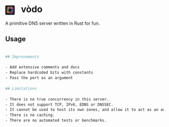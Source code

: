 # <img src="./docs/vodo.png" style="width:30px;padding-right:20px;margin-bottom:-8px;">vòdo

A primitive DNS server written in Rust for fun.

## Usage

```bash

## Improvements

- Add extensive comments and docs
- Replace hardcoded bits with constants
- Pass the port as an argument

## Limitations

- There is no true concurrency in this server.
- It does not support TCP, IPv6, EDNS or DNSSEC.
- It cannot be used to host its own zones, and allow it to act as an authorative server.
- There is no caching.
- There are no automated tests or benchmarks.
